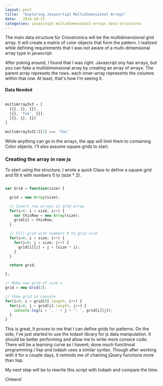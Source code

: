 ```yaml
---
layout: post
title:  "Exploring Javascrtipt Multidimensional Arrays"
date:   2014-10-11
categories: javascript multidimensional-arrays data-structures
---
```


The main data structure for Crosstronica will be the multidimensional grid array. It will create a matrix of color objects that form the pattern. I realized while defining requirements that I was not aware of a multi-dimensional array type in javascript.

After poking around, I found that I was right. Javascript ony has arrays, but you can fake a multidimensional array by creating an array of arrays. The parent array represets the rows. each inner-array represents the columns within that row. At least, that's how I'm seeing it.

#### Data Needed

```javascript

multiArray3x3 = [
  [{}, {}, {}],
  [{}, 'foo', {}],
  [{}, {}, {}]
]

multiArray3x3[1][1] === 'foo'

```

While anything can go in the arrays, the app will limit them to containing Color objects. I'll also assume square grids to start.

### Creating the array in raw js

To start using the structure, I wrote a quick Class to define a square grid and fill it with numbers 0 to (size * 2).

```javascript

var Grid = function(size) {

  grid = new Array(size);

  // Insert row arrays in grid array
  for(i=0; i < size; i++) {
    var thisRow = new Array(size);
    grid[i] = thisRow;
  }

  // Fill grid with numbers 0 to grid size
  for(i=0; i < size; i++) {
    for(j=0; j < size; j++) {
      grid[i][j] = j + (size * i);
    }  
  }

  return grid;

};

// Make new grid of size x
grid = new Grid(2);

// Show grid in console
for(i=0; i < grid[0].length; i++) {
  for(j=0; j < grid[i].length; j++) {
    console.log(i + ', ' + j + ': ', grid[i][j]);
  }  
}

```

This is great, It proves to me that I can define grids for patterns. On the side, I've just started to use the lodash library for js data manipulation. It should be better performing and allow me to write more consice code. There will be a learning curve as I havent; done much functinoal programming / lisp and lodash uses a similar syntax. Though after working with it for a couple days, it reminds me of chaining jQuery functions more than lisp.

My next step will be to rewrite this script with lodash and compare the time.

CHeers!
